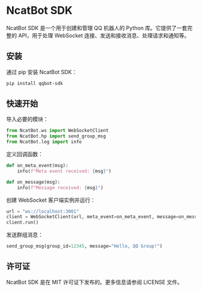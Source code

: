 # NcatBot SDK

NcatBot SDK 是一个用于创建和管理 QQ 机器人的 Python 库。它提供了一套完整的 API，用于处理 WebSocket 连接、发送和接收消息、处理请求和通知等。

## 安装

通过 pip 安装 NcatBot SDK：

```bash
pip install qqbot-sdk
```
## 快速开始
导入必要的模块：
```python
from NcatBot.ws import WebSocketClient
from NcatBot.hp import send_group_msg
from NcatBot.log import info
```
定义回调函数：
```python
def on_meta_event(msg):
    info(f"Meta event received: {msg}")

def on_message(msg):
    info(f"Message received: {msg}")
```
创建 WebSocket 客户端实例并运行：
```python
url = "ws://localhost:3001"
client = WebSocketClient(url, meta_event=on_meta_event, message=on_message)
client.run()
```
发送群组消息：
```python
send_group_msg(group_id=12345, message="Hello, QQ Group!")
```

## 许可证
NcatBot SDK 是在 MIT 许可证下发布的。更多信息请参阅 LICENSE 文件。